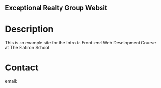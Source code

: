 Exceptional Realty Group Websit
---
# Description
This is an example site for the Intro to Front-end Web Development Course at The Flatiron School

# Contact

email: